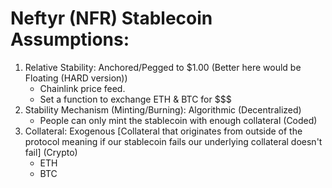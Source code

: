 # Neftyr (NFR) Stablecoin Assumptions:

1. Relative Stability: Anchored/Pegged to $1.00 (Better here would be Floating (HARD version))
    - Chainlink price feed.
    - Set a function to exchange ETH & BTC for $$$
2. Stability Mechanism (Minting/Burning): Algorithmic (Decentralized)
    - People can only mint the stablecoin with enough collateral (Coded)
3. Collateral: Exogenous [Collateral that originates from outside of the protocol meaning if our stablecoin fails our underlying collateral doesn't fail] (Crypto)
    - ETH
    - BTC
